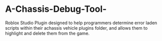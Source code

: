 # A-Chassis-Debug-Tool-
Roblox Studio Plugin designed to help programmers determine error laden scripts within their achassis vehicle plugins folder, and allows them to highlight and delete them from the game. 
